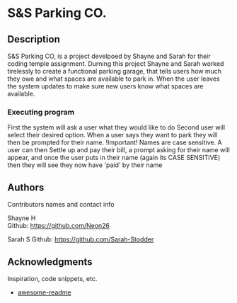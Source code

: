 # S&S Parking CO.

## Description
S&S Parking CO, is a project develpoed by Shayne and Sarah for their coding temple assignment.
Durning this project Shayne and Sarah worked tirelessly to create a functional parking garage, that tells users how much they owe and what spaces are available to park in. When the user leaves the system updates to make sure new users know what spaces are available.


### Executing program
First the system will ask a user what they would like to do
Second user will select their desired option.
When a user says they want to park they will then be prompted for their name. !Important! Names are case sensitive.
A user can then Settle up and pay their bill, a prompt asking for their name will appear, and once the user puts in their name (again its CASE SENSITIVE) then they will see they now have 'paid' by their name


## Authors

Contributors names and contact info

Shayne H  
Github: https://github.com/Neon26

Sarah S
Github: https://github.com/Sarah-Stodder


## Acknowledgments

Inspiration, code snippets, etc.
* [awesome-readme](https://github.com/matiassingers/awesome-readme)
